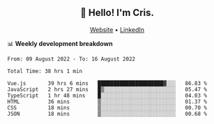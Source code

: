 
<h2 align="center">👋 Hello! I'm Cris.</h2>
<p align="center">
  <a href="https://www.criscunas.dev">Website</a> •
  <a href="https://www.linkedin.com/in/cristophercunas/">LinkedIn</a>
</p>


📊 **Weekly development breakdown**
<!--START_SECTION:waka-->

```text
From: 09 August 2022 - To: 16 August 2022

Total Time: 38 hrs 1 min

Vue.js       39 hrs 6 mins   █████████████████████▓░░░   86.83 %
JavaScript   2 hrs 27 mins   █▒░░░░░░░░░░░░░░░░░░░░░░░   05.47 %
TypeScript   1 hr 48 mins    █░░░░░░░░░░░░░░░░░░░░░░░░   04.03 %
HTML         36 mins         ▒░░░░░░░░░░░░░░░░░░░░░░░░   01.37 %
CSS          18 mins         ▒░░░░░░░░░░░░░░░░░░░░░░░░   00.70 %
JSON         18 mins         ▒░░░░░░░░░░░░░░░░░░░░░░░░   00.68 %
```

<!--END_SECTION:waka-->
